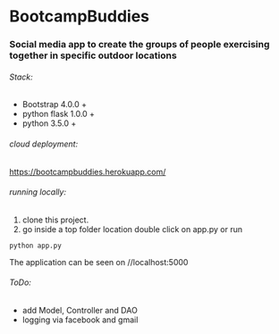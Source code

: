 # BootcampBuddies
### Social media app to create the groups of people exercising together in specific outdoor locations

###### Stack:
- Bootstrap 4.0.0 +
- python flask 1.0.0 +
- python 3.5.0 +

###### cloud deployment:
https://bootcampbuddies.herokuapp.com/

###### running locally:
1. clone this project.
2. go inside a top folder location double click on app.py or run 
```
python app.py
```
The application can be seen on //localhost:5000

###### ToDo:
- add Model, Controller and DAO
- logging via facebook and gmail

